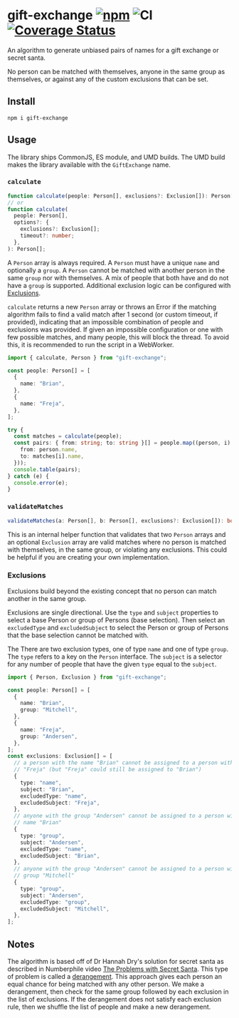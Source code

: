# gift-exchange [![npm](https://img.shields.io/npm/v/gift-exchange)](https://www.npmjs.com/package/gift-exchange) ![CI](https://github.com/BrianMitchL/gift-exchange/workflows/CI/badge.svg) [![Coverage Status](https://coveralls.io/repos/github/BrianMitchL/gift-exchange/badge.svg?branch=main)](https://coveralls.io/github/BrianMitchL/gift-exchange?branch=main)

An algorithm to generate unbiased pairs of names for a gift exchange or secret
santa.

No person can be matched with themselves, anyone in the same group as
themselves, or against any of the custom exclusions that can be set.

## Install

```shell script
npm i gift-exchange
```

## Usage

The library ships CommonJS, ES module, and UMD builds. The UMD build makes the
library available with the `GiftExchange` name.

### `calculate`

```typescript
function calculate(people: Person[], exclusions?: Exclusion[]): Person[];
// or
function calculate(
  people: Person[],
  options?: {
    exclusions?: Exclusion[];
    timeout?: number;
  },
): Person[];
```

A `Person` array is always required. A `Person` must have a unique `name` and
optionally a `group`. A `Person` cannot be matched with another person in the
same `group` nor with themselves. A mix of people that both have and do not
have a `group` is supported. Additional exclusion logic can be configured with
[Exclusions](#exclusions).

`calculate` returns a new `Person` array or throws an Error if
the matching algorithm fails to find a valid match after 1 second (or custom
timeout, if provided), indicating that an impossible combination of people and
exclusions was provided. If given an impossible configuration or one with few
possible matches, and many people, this will block the thread. To avoid this,
it is recommended to run the script in a WebWorker.

```typescript
import { calculate, Person } from "gift-exchange";

const people: Person[] = [
  {
    name: "Brian",
  },
  {
    name: "Freja",
  },
];

try {
  const matches = calculate(people);
  const pairs: { from: string; to: string }[] = people.map((person, i) => ({
    from: person.name,
    to: matches[i].name,
  }));
  console.table(pairs);
} catch (e) {
  console.error(e);
}
```

### `validateMatches`

```typescript
validateMatches(a: Person[], b: Person[], exclusions?: Exclusion[]): boolean;
```

This is an internal helper function that validates that two `Person` arrays
and an optional `Exclusion` array are valid matches where no person is matched
with themselves, in the same group, or violating any exclusions. This could
be helpful if you are creating your own implementation.

### Exclusions

Exclusions build beyond the existing concept that no person can match another
in the same group.

Exclusions are single directional. Use the `type` and `subject` properties to
select a base Person or group of Persons (base selection). Then select an
`excludedType` and `excludedSubject` to select the Person or group of Persons
that the base selection cannot be matched with.

The There are two exclusion types, one of type `name` and one of type
`group`. The `type` refers to a key on the `Person` interface. The `subject` is
a selector for any number of people that have the given `type` equal to the
`subject`.

```typescript
import { Person, Exclusion } from "gift-exchange";

const people: Person[] = [
  {
    name: "Brian",
    group: "Mitchell",
  },
  {
    name: "Freja",
    group: "Andersen",
  },
];
const exclusions: Exclusion[] = [
  // a person with the name "Brian" cannot be assigned to a person with the name
  // "Freja" (but "Freja" could still be assigned to "Brian")
  {
    type: "name",
    subject: "Brian",
    excludedType: "name",
    excludedSubject: "Freja",
  },
  // anyone with the group "Andersen" cannot be assigned to a person with the
  // name "Brian"
  {
    type: "group",
    subject: "Andersen",
    excludedType: "name",
    excludedSubject: "Brian",
  },
  // anyone with the group "Andersen" cannot be assigned to a person with the
  // group "Mitchell"
  {
    type: "group",
    subject: "Andersen",
    excludedType: "group",
    excludedSubject: "Mitchell",
  },
];
```

## Notes

The algorithm is based off of Dr Hannah Dry's solution for secret santa as
described in Numberphile video
[The Problems with Secret Santa](https://www.youtube.com/watch?v=5kC5k5QBqcc&t=484).
This type of problem is called a
[derangement](https://en.wikipedia.org/wiki/Derangement). This approach gives
each person an equal chance for being matched with any other person. We make a
derangement, then check for the same group followed by each
exclusion in the list of exclusions. If the derangement does not satisfy each
exclusion rule, then we shuffle the list of people and make a new derangement.
